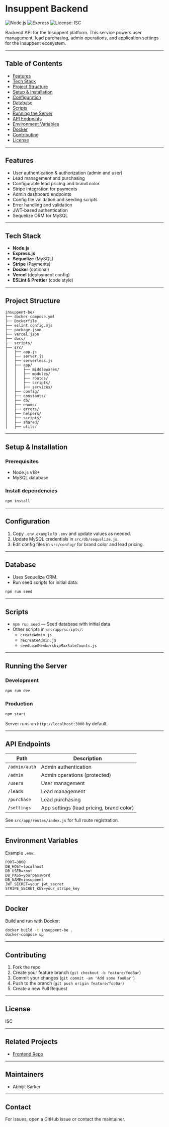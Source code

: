 # Insuppent Backend

![Node.js](https://img.shields.io/badge/Node.js-18%2B-green)
![Express](https://img.shields.io/badge/Express.js-API-blue)
![License: ISC](https://img.shields.io/badge/License-ISC-lightgrey)

Backend API for the Insuppent platform. This service powers user management, lead purchasing, admin operations, and application settings for the Insuppent ecosystem.

---

## Table of Contents
- [Features](#features)
- [Tech Stack](#tech-stack)
- [Project Structure](#project-structure)
- [Setup & Installation](#setup--installation)
- [Configuration](#configuration)
- [Database](#database)
- [Scripts](#scripts)
- [Running the Server](#running-the-server)
- [API Endpoints](#api-endpoints)
- [Environment Variables](#environment-variables)
- [Docker](#docker)
- [Contributing](#contributing)
- [License](#license)

---

## Features
- User authentication & authorization (admin and user)
- Lead management and purchasing
- Configurable lead pricing and brand color
- Stripe integration for payments
- Admin dashboard endpoints
- Config file validation and seeding scripts
- Error handling and validation
- JWT-based authentication
- Sequelize ORM for MySQL

---

## Tech Stack
- **Node.js**
- **Express.js**
- **Sequelize** (MySQL)
- **Stripe** (Payments)
- **Docker** (optional)
- **Vercel** (deployment config)
- **ESLint & Prettier** (code style)

---

## Project Structure
```
insuppent-be/
├── docker-compose.yml
├── Dockerfile
├── eslint.config.mjs
├── package.json
├── vercel.json
├── docs/
├── scripts/
├── src/
│   ├── app.js
│   ├── server.js
│   ├── serverless.js
│   ├── app/
│   │   ├── middlewares/
│   │   ├── modules/
│   │   ├── routes/
│   │   ├── scripts/
│   │   ├── services/
│   ├── config/
│   ├── constants/
│   ├── db/
│   ├── enums/
│   ├── errors/
│   ├── helpers/
│   ├── scripts/
│   ├── shared/
│   ├── utils/
```

---

## Setup & Installation

### Prerequisites
- Node.js v18+
- MySQL database

### Install dependencies
```bash
npm install
```

---

## Configuration
1. Copy `.env.example` to `.env` and update values as needed.
2. Update MySQL credentials in `src/db/sequelize.js`.
3. Edit config files in `src/config/` for brand color and lead pricing.

---

## Database
- Uses Sequelize ORM.
- Run seed scripts for initial data:

```bash
npm run seed
```

---

## Scripts
- `npm run seed` — Seed database with initial data
- Other scripts in `src/app/scripts/`:
  - `createAdmin.js`
  - `recreateAdmin.js`
  - `seedLeadMembershipMaxSaleCounts.js`

---

## Running the Server

### Development
```bash
npm run dev
```

### Production
```bash
npm start
```

Server runs on `http://localhost:3000` by default.

---

## API Endpoints

| Path                | Description                       |
|---------------------|-----------------------------------|
| `/admin/auth`       | Admin authentication              |
| `/admin`            | Admin operations (protected)      |
| `/users`            | User management                   |
| `/leads`            | Lead management                   |
| `/purchase`         | Lead purchasing                   |
| `/settings`         | App settings (lead pricing, brand color) |

See `src/app/routes/index.js` for full route registration.

---

## Environment Variables

Example `.env`:
```
PORT=3000
DB_HOST=localhost
DB_USER=root
DB_PASS=yourpassword
DB_NAME=insuppent
JWT_SECRET=your_jwt_secret
STRIPE_SECRET_KEY=your_stripe_key
```

---

## Docker

Build and run with Docker:
```bash
docker build -t insuppent-be .
docker-compose up
```

---

## Contributing

1. Fork the repo
2. Create your feature branch (`git checkout -b feature/fooBar`)
3. Commit your changes (`git commit -am 'Add some fooBar'`)
4. Push to the branch (`git push origin feature/fooBar`)
5. Create a new Pull Request

---

## License

ISC

---

## Related Projects
- [Frontend Repo](../insuppent-fe)

---

## Maintainers
- Abhijit Sarker

---

## Contact
For issues, open a GitHub issue or contact the maintainer.
